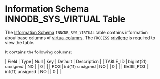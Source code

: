 # Information Schema INNODB_SYS_VIRTUAL Table

The [Information Schema](/en/information_schema/) `INNODB_SYS_VIRTUAL` table contains information about base columns of [virtual columns](../../../../../data-definition/create/generated-columns.md). The `PROCESS` [privilege](../../../../../account-management-sql-commands/grant.md) is required to view the table.

It contains the following columns:

| Field | Type | Null | Key | Default | Description |
| TABLE_ID | bigint(21) unsigned | NO | | 0 | |
| POS | int(11) unsigned | NO | | 0 | |
| BASE_POS | int(11) unsigned | NO | | 0 | |